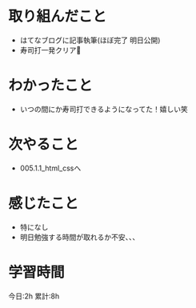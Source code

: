 # 取り組んだこと
  - はてなブログに記事執筆(ほぼ完了 明日公開)
  - 寿司打一発クリア🎉


# わかったこと
- いつの間にか寿司打できるようになってた！嬉しい笑

# 次やること
- 005.1.1_html_cssへ

# 感じたこと
- 特になし
- 明日勉強する時間が取れるか不安、、、

# 学習時間
今日:2h
累計:8h